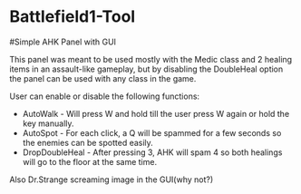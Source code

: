 # Battlefield1-Tool

#Simple AHK Panel with GUI

This panel was meant to be used mostly with the Medic class and 2 healing items in an assault-like gameplay, but by disabling the DoubleHeal option the panel can be used with any class in the game. 

User can enable or disable the following functions:

 * AutoWalk - Will press W and hold till the user press W again or hold the key manually.
 * AutoSpot - For each click, a Q will be spammed for a few seconds so the enemies can be spotted easily.
 * DropDoubleHeal - After pressing 3, AHK will spam 4 so both healings will go to the floor at the same time.

Also Dr.Strange screaming image in the GUI(why not?) 

